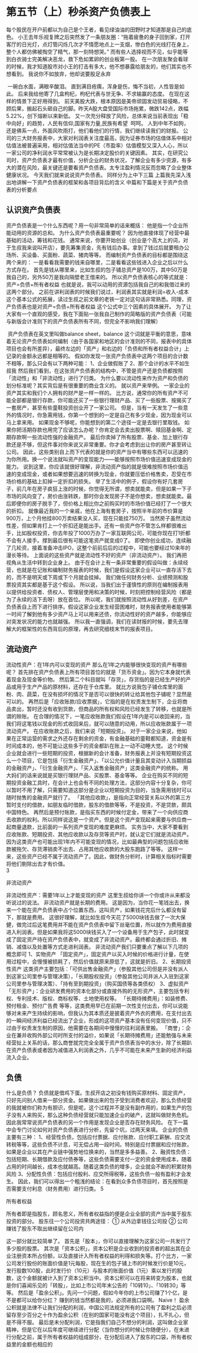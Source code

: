 # 第五节（上）秒杀资产负债表上
每个股民在开户前都以为自己是个王者，看见绿油油的田野时才知道那是自己的底色。
小王去年乐视复牌之后突然发了一条朋友圈：“拖着疲惫的身子回到家，打开客厅的日光灯，点灯管闪烁几次才不情愿地点上一支烟，惨白色的光线打在身上，整个人都仿佛被掏空了精气，那一刻特想哭。”
而有些人选择视而不见，似乎能等到白衣骑士完美解决恶龙，救下危如累卵的创业板第一股。
在一次朋友聚会看球的时候，我才知道股市对小王的打击有多大，他不想暴露给朋友的，他们其实也不想看到。
我说你不如放弃，他却说要股足永弃

<img :src="$withBase('/images/zichan/1.jpg')" >
一碗白水面，满眼辛酸泪。
直到满目疮痍，浑身是伤，悔不当初，人性皆是如此。
后来我给他寄了几盒枸杞，枸杞代表与世无争、不求输赢的态度。
在现在这样的情景下正好用得到。
前天美股大跌，根本原因是美帝顽固发动贸易侵略，不顾后果，搬起石头砸自己的脚。昨天A股大盘受国际市场拖累，微跌142点，跌幅5.22%，创下熔断以来新低。
又一次充分释放了风险，总体来说当前表现出「稳中向好」的趋势，人民有信仰,国家有力量,民族有希望 

<img :src="$withBase('/images/zichan/2.jpg')" >
呵呵。
人到中年不如狗，还是佛系一点，外面风吹雨打，他们看他们的行情，我们继续读我们的财报。
公司的三大财务报表中，大家对利润表关注度最高，因为证券市场的估值体系中相对估值法被普遍采用，相对估值法当中的PE（市盈率）估值模型又深入人心，所以一家公司的净利润水平常常被认为是长期决定股价的关键因素。
其实，在研究公司时，资产负债表才最有价值，分析企业的财务状况，了解企业有多少资源，有多大的潜在风险，最关键还是要看资产负债表。太专注盈利情况反而忽略了企业整体健康状况。
今天我们就来说说资产负债表。
同样分为上中下三篇
上篇我先深入浅出地讲解一下资产负债表的框架和各项目背后的含义
中篇和下篇是关于资产负债表的分析要点

## 认识资产负债表
资产负债表是一个什么东西呢？用一句非常简单的话来概括：
他是指一个企业所能动用的资源的总和。
为什么资产负债表最重要呢？
因为他直接体现了经营中最基础的活动，筹钱和花钱。
通常来说，你要开始创业（创业是个高大上的词，对于生叔我来说叫开店），要先筹集资金，先有钱后办事。拿到了钱过后就要租办公场所、买设备、买面粉、蔬菜、猪肉等等。
而编制资产负债表的目标都是围绕这两个来的：
一是看看我需要的钱来自哪里，二是看看这些钱进入企业之后以什么方式存在。
首先是钱从哪里来，比如生叔的包子铺总资产是100万，其中50万是我自己的，另外50万是我向隔壁老王借来的。
所以资产负债表核心的等式就是：资产=负债+所有者权益
也就是说，我可以动用的资源包括我自己的和我借过来的这两个部分。
之前在讲利润表的时候我们说过，利润表其实就是利润=收入-成本这个基本公式的拓展，读过生叔之前文章的老铁一定对这句话非常熟悉。同理，资产负债表也是对资产=负债+所有者权益 这个公式中三个因素的具体展开。
为了让大家有一个直观的感受，我在下面贴一张我自己制作的简略版的资产负债表（可能与新版会计准则下的资产负债表所有不同，但完全不影响我们理解）

<img :src="$withBase('/images/zichan/3.jpg')" >
资产负债表在英文里叫做balance sheet，balance 这个词就是平衡的意思，意味着无论资产负债表如何编制（由于各国家和地区的会计准则的不同，报表中的具体项目也会有所差异），最终左边的「资产」和右边的「负债和所有者权益合计」上记录的金额永远都是相等的。
假如你发现一张资产负债表中这两个项目的合计数不相等，那么只会有以下两种可能：
1、企业做假账了
2、那个会计的水平不如生叔我
然后我们看到，在这张资产负债表的结构中，不管是资产还是负债都按照「流动性」和「非流动性」进行了归类。
为什么要以流动性来作为资产和负债的划分标准呢？其实背后是有很重要的商业含义的。
就以资产来举例。
一家企业的资产其实和我们个人拥有的财产是一样一样的。
比方说，通常你的所有资产不可能全部都是银行存款，你可能还买了一些银行理财产品、买了一些股票、按揭买了一套房产，甚至有些童鞋投资创业开了一家公司。
但是，当有一天发生了一些意外的情况时，你急需用钱，你第一个想到的一定是自己有多少现金，因为现金可以马上拿来用。
如果现金不够呢，你能想到的第二个途径一定是去银行里取钱。
如果你把活期存款也用完了应该怎么办呢？你肯定会去卖出股票啊、赎回基金啊、定期存款啊一些流动性强的金融资产。
最后你卖掉了所有股票、基金、加上银行存款还是不够，但这件事对你来说又非常重要。你才会考虑到出让你的房产甚至转让公司。
因此，这些类别自上而下代表的就是你的资产当中有哪些东西可以迅速的为你所用。换一个说法就叫资产的变现能力——能够按照市场价值迅速变成现金的能力。
说到这里，你应该就很好理解，非流动资产指的就是很难按照市场价值迅速的变成现金，或者如果想要迅速的转换为现金，你就要压低价格售卖，忍受在市场价格的基础上扣掉一定折扣的损失。
举了生活中的例子，假设你有好几套房子，前几年在房子疯狂上涨的时候，你觉得无所谓，想卖就能卖，但是如果一下子市场的风向变了，房价由涨转跌，那时你会发现房子不是你想卖，想卖就能卖。最后即便你的房子脱手了，但价格上相比你之前购买时的市场价值已经打了一个很大的折扣。
就像最近我的一个亲戚，他在上海有套房子，按照半年前的市价算是900万，上个月他挂800万卖结果没人买，现在只能挂750万。
当然房子虽然流动性差，但如果肯打上一个折扣还是能出手。还有一些资产你不管怎么样都很难出手，比如股权投资，你去年投了1000万办了一家互联网公司，可能你现在打1折都不会有人接手。撑到最后很有可能这笔资产就变成0了。
即使你创业成功，连续融了几轮资，接着准备冲击IPO，这整个前前后后的过程中，可能也要经过10来年的漫长等待。
上面说的这些资产就是流动性不好的资产（非流动资产）。
我们再把视角从生活中转到企业身上。
由于在会计上有一条非常重要的假设叫做：永续经营，也就是在记账和编制财务报表的时候，我们是假设这家企业可以一直存活下去的，而不是明天或下周或下个月就会挂掉。
我们做任何财务分析、业绩预测和股票投资其实都是基于这个假设。
所以说，当我们出于谨慎性的原则在编制报表用以提供给投资者、债权人、管理层使用和决策的时候，时刻把控制经营风险（都是为了永续的活下去呀）放在首位。
所以呢，我们就按照流动性从好到差，在资产负债表自上而下进行排序。假设这家企业发生经营困难时，财务报表使用者能够第一时间了解到他有多少资产马上可以用来还债，你流动性好的资产越多，你能够应对突发状况的能力也就越强。
所以我一直强调，我们在读财报的时候，要先去理解大的框架性的东西背后的原理，再去研究细枝末节的报表项目。

## 流动资产

流动性资产：在1年内可以变现的资产
那么在1年之内能够很快变现的资产有哪些呢？
首先排在资产负债表上所有项目首位的就是「货币资金」。因为它本身就代表着现金及现金等价物。
然后第二个科目就叫「存货」，存货指的是已经生产好的产品或用于生产产品的原材料，还存在于仓库里。
就比方说我包子铺仓库里的面粉、肉、蔬菜，在没有损坏的情况下是否可以很快的转让给其他包子铺呢？显然是可以的。
再然后是「应收账款/应收票据」，它指的是在权责发生制下，企业将商品卖出，暂时还没有收到货款，但商品的所有权和风险已经发生了转移，也就是所谓的赊账。
在合理的情况下，一笔应收账款我们假设在1年内是可以收回来的，当我们将这笔钱以现金的形式收回来后，就可以随意的动用，所以应收账款属于一项流动资产。
在应收账款之后，我们来说「短期投资」。
对于一家企业来说，他如果在正常运营的需求之外还存在剩余的资金，有金融基础的童鞋都知道，资金是有时间成本的，他不可能让这些多于的资金都趴在账上一动不动睡大觉。
这个时候企业就会进行一些短期的投资，根据新的会计准备，财务报表上并没有短期投资这么一个项目，它是包括「衍生金融资产」、「以公允价值计量且其变动计入当期损益的金融资产」、「衍生金融资产」、「买入返售金融资产」这类金融资产的统称。
用大妈们的话来说就是买银行理财产品、买股票、基金等等。
企业在购买不同的短期投资金融工具时，在会计上也会有不同的处理方法，这部分内容十分复杂，你可以暂时不用了解，只需要知道这部分是企业以短期投资为目的，当急需用钱时可以随时抛售的金融资产就行了。
「其他应收款」，是指向正常经营关系以外的第三方暂时支付的借款，如朋友临时借款，股东的借款等等，不是投资，不是贷款，颇具中国特色。
再然后是预付账款，是指买东西的时候付定金，带来了一个向供应商去收款的权利。所以同样说这是一个资产。但是这个资产变现起来需要与供应商一起商量退款，比前面的一系列资产变现的难度更麻烦。
实务当中，大家不要看到应收账款、短期投资、其他应收款以及存货等资产时，就认定它们就是流动资产。因为这类资产也可能出现1年内不可能变现的情况，比如最典型的问题包括应收账款被拖欠、存货滞销卖不出去、占用其他应收款的大股东跑路了等等。
这样一来，这些资产已经不属于流动资产了。因此，做财务分析时，计算相关指标时需要将他们剔除出去才有价值。  
3

非流动资产

非流动性资产：需要1年以上才能变现的资产
这里生叔给你讲一个你或许从来都没听说过的说法。
非流动资产就是长期的费用。
这是因为，当你花一笔钱出去，换来一个能在资产负债表中占个位置东西，这叫资产，如果钱花完后什么都没有留下，那就是费用。
这很好理解，就比如生叔今天花了5000块钱去做了一次大保健，做完过后这笔费用并不能在资产负债表中留下丝毫位置，所以就作为费用直接进入利润表。但是如果我将这5000块钱买入了一个设备用于生产包子，此时就变成了固定资产待在资产负债表中，就变成了非流动资产。最终都会通过折旧、摊销、减值以及处置等方式走进利润表。
非流动资产我们只要重点了解以下几项的概念即可
1、实物资产
「固定资产」，固定资产以买入时候的价格进行计量，在使用过程中，会慢慢被损耗了，然后价值就原来原低了，这就是折旧。
2、长期投资性资产
这类资产主要包括：「可供出售金融资产」（参股其他公司但是并没有派人到这家公司里参与管理决策），「长期股权投资」（参股其他公司并派人入驻到这家公司里参与管理决策）、「持有至到期投资」（购买国债等各类债权）
3、虚拟资产
「无形资产」：企业研发费用的资本化部分或直接外购的无形资产，主要包括专利权、专利技术、版权、商标权等、土地使用权等。
「长期待摊费用」：如装修费、预付租金、预付广告费 等等，这类费用早已在前期一次性支付出去，你可以说能够对未来产生持续的影响，但我认为其本质还是披着资产外衣的费用，在支付出去的一瞬间经济利益已经流出了企业，形成的这项资产基本没有任何变现价值，只不过由于权责发生制的原因，他需要在各期间中慢慢的往利润表里搬。
「商誉」：企业在兼并收购外部公司时所支付的溢价，如果说「长期待摊费用」还能勉强与未来经营扯上关系的话，那么商誉就完完全全属于资产负债表当中的水分，除了长期趴在资产负债表或者因为减值进入利润表之外，几乎不可能在未来产生新的经济利益流入企业。
## 负债

什么是负债？
负债就是借鸡下蛋。生叔开店之初没有钱购买原材料、固定资产，只好先问别人借来一部分资金。如果做出来的包子受到消费者欢迎，那么负债经营的我就被你们称为有胆识，但是呢，这个过程并不是没有副作用的，如果生产的包子没有人来购买，那么这种负债经营就只能加速企业的破产，这就叫做财务危机。
因此我常常说资产负债表的另一个作用是发现企业是否存在财务风险。
在下一篇中会专门讨论如何对资产负债表进行分析，先留个坑，过两天来填。
企业的负债主要有三种：
1、经营性负债，包括应付票据、应付账款、应付职工薪酬、应交流转税等等，这些负债不计息，可无偿占用一段时间。特别是应付票据和应付账款，如果是企业以其在产业链中强势地位换来的，当然是多多益善。
2、融资性负债：包括短期、长期借款及应付债券等，这些负债需要支付一定的资金使用成本，随着占用的时间越长，成本也就越高。随着这类负债的增多，企业就会不断的积累财务风险
3、分配性负债：包括应付股利、应交所得税等，这些负债一般有盈利才会发生。
因此，我们可以得出一个粗浅的结论：在看到众多负债项目时，首先按照是否需要支付利息（财务费用）进行归类。
5

所有者权益

所有者即是指股东，顾名思义，所有者权益指的便是企业全部的资产当中属于股东投资的部分。
股东往一个公司投资共两途径：
① 从外边拿钱往公司投
② 公司赚钱了股东不取出继续留在公司内
<img :src="$withBase('/images/zichan/3.jpg')" >

这一部分就比较简单了。
首先是「股本」，你可以直接理解为这家公司一共发行了多少股的股票。
其次是「资本公积」，资本公积是企业收到的投资者的超出其在企业注册资本所占份额，以及直接计入所有者权益的利得和损失等。打个比方，一家公司发行股份的账面价值是1元每股，现在生的包子铺上市的时候发行价是10元，发行股数100股，此时发行价（10元）与股本的账面价值（1元）乘以发行的股数，这个金额就被计入到了资本公积当中。资本公积可以在将来转变为股本，也就是你们喜闻乐见的「转股」，比如上市公司年末公告的「10转10」、「10转30」等等。
然后是「盈余公积」。先问一个问题，假如今年你的上市公司赚了1个亿，是不是都可以给你分红？
赚到的钱当然都是我的，必须进我口袋啊。
Naive！
盈余公积就是法律不让我们分配的利润，中国公司法规定所有的公司有了盈利之后必须留存至少百分之十作为盈余公积（在别的国家可能没有这个项目），扎不扎心，但是不得不服。
最后是未分配利润，它是指我们自己不想分的利润，这叫做企业家精神，但是它在以后年度可继续进行分配（当你想分的时候让你随便分），在未进行分配之前，属于所有者权益的组成部分，在分配后进入了股东的口袋，所有者权益里的金额也相应的

